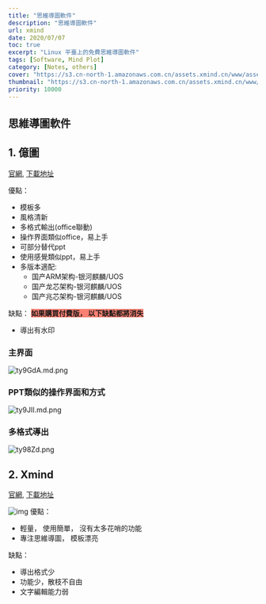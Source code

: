 ```yaml
---
title: "思維導圖軟件"
description: "思維導圖軟件"
url: xmind
date: 2020/07/07
toc: true
excerpt: "Linux 平臺上的免費思維導圖軟件"
tags: [Software, Mind Plot]
category: [Notes, others]
cover: "https://s3.cn-north-1.amazonaws.com.cn/assets.xmind.cn/www/assets/images/home/home-hero-ui@2x-f649b7aa98.png"
thumbnail: "https://s3.cn-north-1.amazonaws.com.cn/assets.xmind.cn/www/assets/images/home/home-hero-ui@2x-f649b7aa98.png"
priority: 10000
---
```


## 思維導圖軟件

## 1. 億圖
[官網](https://www.edrawsoft.cn/), [下載地址](https://www.edrawsoft.cn/download-edrawmax.php)

優點：
- 模板多
- 風格清新
- 多格式輸出(office聯動)
- 操作界面類似office，易上手
- 可部分替代ppt
- 使用感覺類似ppt，易上手
- 多版本適配:
  - 国产ARM架构-银河麒麟/UOS
  - 国产龙芯架构-银河麒麟/UOS
  - 国产兆芯架构-银河麒麟/UOS

缺點：
<span style="background:salmon">**如果購買付費版， 以下缺點都將消失**</span>
- 導出有水印

### 主界面
![ty9GdA.md.png](https://s1.ax1x.com/2020/06/05/ty9GdA.md.png)

### PPT類似的操作界面和方式
![ty9JII.md.png](https://s1.ax1x.com/2020/06/05/ty9JII.md.png)

### 多格式導出
![ty98Zd.png](https://s1.ax1x.com/2020/06/05/ty98Zd.png)

## 2. Xmind
[官網](https://www.xmind.cn/), [下載地址](https://www.xmind.cn/xmind/thank-you-for-downloading/)

![img](https://s3.cn-north-1.amazonaws.com.cn/assets.xmind.cn/www/assets/images/home/home-hero-ui@2x-f649b7aa98.png)
優點：
- 輕量， 使用簡單， 沒有太多花哨的功能
- 專注思維導圖， 模板漂亮

缺點：
- 導出格式少
- 功能少，散枝不自由
- 文字編輯能力弱


